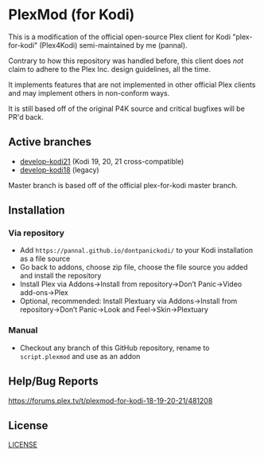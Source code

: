 # PlexMod (for Kodi)

This is a modification of the official open-source Plex client for Kodi "plex-for-kodi" (Plex4Kodi)  semi-maintained by me (pannal).

Contrary to how this repository was handled before, this client does _not_ claim to adhere to the Plex Inc. design guidelines, all the time.

It implements features that are not implemented in other official Plex clients and may implement others in non-conform ways.

It is still based off of the original P4K source and critical bugfixes will be PR'd back.

## Active branches
* [develop-kodi21](https://github.com/pannal/plex-for-kodi/tree/develop_kodi21) (Kodi 19, 20, 21 cross-compatible)
* [develop-kodi18](https://github.com/pannal/plex-for-kodi/tree/develop_kodi18) (legacy)

Master branch is based off of the official plex-for-kodi master branch.

## Installation

### Via repository
* Add `https://pannal.github.io/dontpanickodi/` to your Kodi installation as a file source
* Go back to addons, choose zip file, choose the file source you added and install the repository
* Install Plex via Addons->Install from repository->Don’t Panic->Video add-ons->Plex
* Optional, recommended: Install Plextuary via Addons->Install from repository->Don’t Panic->Look and Feel->Skin->Plextuary

### Manual
* Checkout any branch of this GitHub repository, rename to `script.plexmod` and use as an addon


## Help/Bug Reports
https://forums.plex.tv/t/plexmod-for-kodi-18-19-20-21/481208

## License
[LICENSE](https://github.com/plexinc/plex-for-kodi/blob/master/LICENSE.txt)
